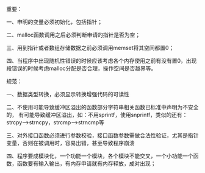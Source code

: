 重要：

一、申明的变量必须初始化，包括指针；

二、malloc函数调用之后必须判断申请的指针是否为空；

三、用到指针或者数组存储数据之前必须调用memset将其空间都置0；

四、当程序中出现随机性错误的时候应该考虑各个内存使用之前有没有置0，出现段错误的时候考虑malloc分配是否合理，操作空间是否越界等。




规范：

一、数据类型转换，必须显示转换增强代码的可读性

二、不使用可能导致缓冲区溢出的函数部分字符串相关函数已标准中声明为不安全的，
    有可能导致缓冲区溢出，如：不用sprintf，使用snprintf，类似的还有：strcpy—>strncpy，strcmp—>strncmp等 
    
三、对外接口函数必须进行参数校验，接口函数参数需做合法性验证，尤其是指针变量，否则在被调用时，容易出错，甚至导致程序崩溃

四、程序要成模块化，一个功能一个模块，各个模块不能交叉，一个小功能一个函数，函数要有输入输出，有内存申请就有内存释放，成对出现；

